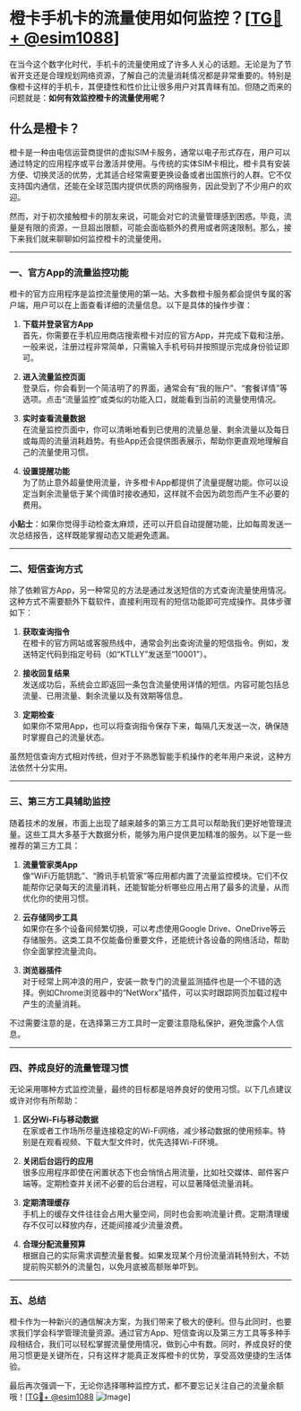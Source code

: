 # 橙卡手机卡的流量使用如何监控？[[TG💪+ @esim1088](https://t.me/s/esim1088)]

在当今这个数字化时代，手机卡的流量使用成了许多人关心的话题。无论是为了节省开支还是合理规划网络资源，了解自己的流量消耗情况都是非常重要的。特别是像橙卡这样的手机卡，其便捷性和性价比让很多用户对其青睐有加。但随之而来的问题就是：**如何有效监控橙卡的流量使用呢？**

## 什么是橙卡？

橙卡是一种由电信运营商提供的虚拟SIM卡服务，通常以电子形式存在，用户可以通过特定的应用程序或平台激活并使用。与传统的实体SIM卡相比，橙卡具有安装方便、切换灵活的优势，尤其适合经常需要更换设备或者出国旅行的人群。它不仅支持国内通信，还能在全球范围内提供优质的网络服务，因此受到了不少用户的欢迎。

然而，对于初次接触橙卡的朋友来说，可能会对它的流量管理感到困惑。毕竟，流量是有限的资源，一旦超出限额，可能会面临额外的费用或者网速限制。那么，接下来我们就来聊聊如何监控橙卡的流量使用。

---

### **一、官方App的流量监控功能**

橙卡的官方应用程序是监控流量使用的第一站。大多数橙卡服务都会提供专属的客户端，用户可以在上面查看详细的流量信息。以下是具体的操作步骤：

1. **下载并登录官方App**  
   首先，你需要在手机应用商店搜索橙卡对应的官方App，并完成下载和注册。一般来说，注册过程非常简单，只需输入手机号码并按照提示完成身份验证即可。

2. **进入流量监控页面**  
   登录后，你会看到一个简洁明了的界面，通常会有“我的账户”、“套餐详情”等选项。点击“流量监控”或类似的功能入口，就能看到当前的流量使用情况。

3. **实时查看流量数据**  
   在流量监控页面中，你可以清晰地看到已使用的流量总量、剩余流量以及每日或每周的流量消耗趋势。有些App还会提供图表展示，帮助你更直观地理解自己的流量使用习惯。

4. **设置提醒功能**  
   为了防止意外超量使用流量，许多橙卡App都提供了流量提醒功能。你可以设定当剩余流量低于某个阈值时接收通知，这样就不会因为疏忽而产生不必要的费用。

**小贴士**：如果你觉得手动检查太麻烦，还可以开启自动提醒功能，比如每周发送一次总结报告，这样既能掌握动态又能避免遗漏。

---

### **二、短信查询方式**

除了依赖官方App，另一种常见的方法是通过发送短信的方式查询流量使用情况。这种方式不需要额外下载软件，直接利用现有的短信功能即可完成操作。具体步骤如下：

1. **获取查询指令**  
   在橙卡的官方网站或客服热线中，通常会列出查询流量的短信指令。例如，发送特定代码到指定号码（如“KTLLY”发送至“10001”）。

2. **接收回复结果**  
   发送成功后，系统会立即返回一条包含流量使用详情的短信。内容可能包括总流量、已用流量、剩余流量以及有效期等信息。

3. **定期检查**  
   如果你不常用App，也可以将查询指令保存下来，每隔几天发送一次，确保随时掌握自己的流量状态。

虽然短信查询方式相对传统，但对于不熟悉智能手机操作的老年用户来说，这种方法依然十分实用。

---

### **三、第三方工具辅助监控**

随着技术的发展，市面上出现了越来越多的第三方工具可以帮助我们更好地管理流量。这些工具大多基于大数据分析，能够为用户提供更加精准的服务。以下是一些推荐的第三方工具：

1. **流量管家类App**  
   像“WiFi万能钥匙”、“腾讯手机管家”等应用都内置了流量监控模块。它们不仅能帮你记录每天的流量消耗，还能智能分析哪些应用占用了最多的流量，从而优化你的使用习惯。

2. **云存储同步工具**  
   如果你在多个设备间频繁切换，可以考虑使用Google Drive、OneDrive等云存储服务。这类工具不仅能备份重要文件，还能统计各设备的网络活动，帮助你全面掌控流量流向。

3. **浏览器插件**  
   对于经常上网冲浪的用户，安装一款专门的流量监测插件也是一个不错的选择。例如Chrome浏览器中的“NetWorx”插件，可以实时跟踪网页加载过程中产生的流量消耗。

不过需要注意的是，在选择第三方工具时一定要注意隐私保护，避免泄露个人信息。

---

### **四、养成良好的流量管理习惯**

无论采用哪种方式监控流量，最终的目标都是培养良好的使用习惯。以下几点建议或许对你有所帮助：

1. **区分Wi-Fi与移动数据**  
   在家或者工作场所尽量连接稳定的Wi-Fi网络，减少移动数据的使用频率。特别是在观看视频、下载大型文件时，优先选择Wi-Fi环境。

2. **关闭后台运行的应用**  
   很多应用程序即使在闲置状态下也会悄悄占用流量，比如社交媒体、邮件客户端等。定期检查并关闭不必要的后台进程，可以显著降低流量消耗。

3. **定期清理缓存**  
   手机上的缓存文件往往会占用大量空间，同时也会影响流量计费。定期清理缓存不仅可以释放内存，还能间接减少流量浪费。

4. **合理分配流量预算**  
   根据自己的实际需求调整流量套餐。如果发现某个月份流量消耗特别大，不妨提前购买额外的流量包，以免月底被高额账单吓到。

---

### **五、总结**

橙卡作为一种新兴的通信解决方案，为我们带来了极大的便利。但与此同时，也要求我们学会科学管理流量资源。通过官方App、短信查询以及第三方工具等多种手段相结合，我们可以轻松掌握流量使用情况，做到心中有数。同时，养成良好的使用习惯更是关键所在，只有这样才能真正发挥橙卡的优势，享受高效便捷的生活体验。

最后再次强调一下，无论你选择哪种监控方式，都不要忘记关注自己的流量余额哦！[[TG💪+ @esim1088](https://t.me/s/esim1088) ![Image](https://i.postimg.cc/4NQfJmqS/Snipaste-2025-05-13-00-14-12.png)]